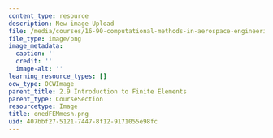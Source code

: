 ```yaml
---
content_type: resource
description: New image Upload
file: /media/courses/16-90-computational-methods-in-aerospace-engineering-spring-2014/407bbf27512174478f129171055e98fc_onedFEMmesh.png
file_type: image/png
image_metadata:
  caption: ''
  credit: ''
  image-alt: ''
learning_resource_types: []
ocw_type: OCWImage
parent_title: 2.9 Introduction to Finite Elements
parent_type: CourseSection
resourcetype: Image
title: onedFEMmesh.png
uid: 407bbf27-5121-7447-8f12-9171055e98fc
---
```

